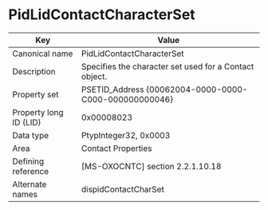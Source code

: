 # PidLidContactCharacterSet

| Key | Value |
|---|---|
| Canonical name | PidLidContactCharacterSet |
| Description | Specifies the character set used for a Contact object. |
| Property set | PSETID_Address {00062004-0000-0000-C000-000000000046} |
| Property long ID (LID) | 0x00008023 |
| Data type | PtypInteger32, 0x0003 |
| Area | Contact Properties |
| Defining reference | [MS-OXOCNTC] section 2.2.1.10.18 |
| Alternate names | dispidContactCharSet |
